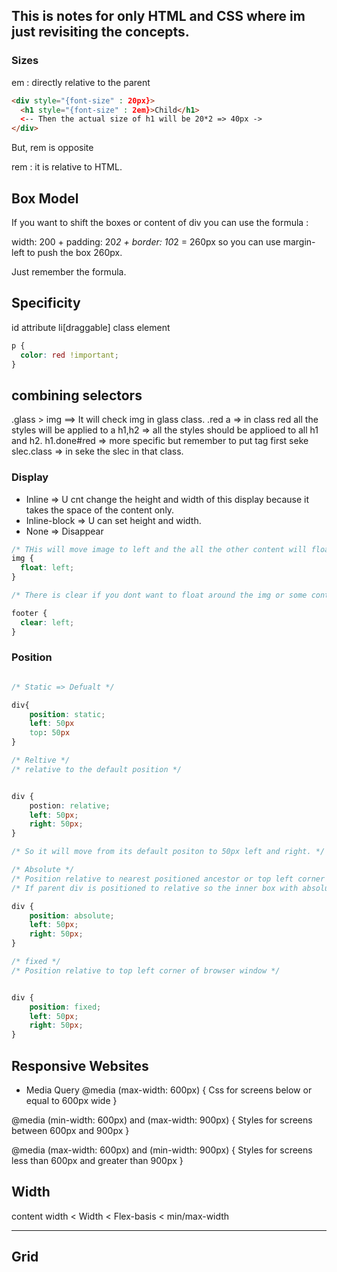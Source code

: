 ## This is notes for only HTML and CSS where im just revisiting the concepts.

### Sizes

em : directly relative to the parent

```html
<div style="{font-size" : 20px}>
  <h1 style="{font-size" : 2em}>Child</h1>
  <-- Then the actual size of h1 will be 20*2 => 40px ->
</div>
```

But, rem is opposite

rem : it is relative to HTML.

## Box Model

If you want to shift the boxes or content of div you can use the formula :

width: 200 + padding: 20*2 + border: 10*2 = 260px so you can use margin-left to push the box 260px.

Just remember the formula.

## Specificity

id
attribute li[draggable]
class
element

```css
p {
  color: red !important;
}
```

## combining selectors

.glass > img ==> It will check img in glass class.
.red a => in class red all the styles will be applied to a
h1,h2 => all the styles should be applioed to all h1 and h2.
h1.done#red => more specific but remember to put tag first
seke slec.class => in seke the slec in that class.

### Display

- Inline => U cnt change the height and width of this display because it takes the space of the content only.
- Inline-block => U can set height and width.
- None => Disappear

```css
/* THis will move image to left and the all the other content will float around it.*/
img {
  float: left;
}

/* There is clear if you dont want to float around the img or some content : left,right,both*/

footer {
  clear: left;
}
```

### Position

```css

/* Static => Defualt */

div{
    position: static;
    left: 50px
    top: 50px
}

/* Reltive */
/* relative to the default position */


div {
    postion: relative;
    left: 50px;
    right: 50px;
}

/* So it will move from its default positon to 50px left and right. */

/* Absolute */
/* Position relative to nearest positioned ancestor or top left corner of webpage */
/* If parent div is positioned to relative so the inner box with absolute will be relaive to its nearest parent box. */

div {
    position: absolute;
    left: 50px;
    right: 50px;
}

/* fixed */
/* Position relative to top left corner of browser window */


div {
    position: fixed;
    left: 50px;
    right: 50px;
}

```

## Responsive Websites

- Media Query
  @media (max-width: 600px) {
  Css for screens below or equal to 600px wide
  }

@media (min-width: 600px) and (max-width: 900px) {
Styles for screens between 600px and 900px
}

@media (max-width: 600px) and (min-width: 900px) {
Styles for screens less than 600px and greater than 900px
}

## Width

<!-- Specificity -->

content width < Width < Flex-basis < min/max-width

---

## Grid
